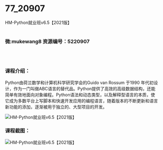 # 77_20907
HM-Python就业班v6.5【2021版】
<br/></br>
<h3>微:mukewang8 资源编号：5220907</h3>
<br/></br>
<h3>课程介绍：</h3>
<p>Python由荷兰数学和计算机科学研究学会的Guido van Rossum 于1990 年代初设计，作为一门叫做ABC语言的替代品。Python提供了高效的高级数据结构，还能简单有效地面向对象编程。Python语法和动态类型，以及解释型语言的本质，使它成为多数平台上写脚本和快速开发应用的编程语言，随着版本的不断更新和语言新功能的添加，逐渐被用于独立的、大型项目的开发。</p>
<p><img src="https://www.ko996.com/wp-content/uploads/img/2021/08/1-71.png" alt="HM-Python就业班v6.5【2021版】"></p>
<div class="info-desc">
<h3>课程截图：</h3>
<p><img src="https://www.ko996.com/wp-content/uploads/img/2021/08/2-70.png" alt="HM-Python就业班v6.5【2021版】"></p>


			
</div>
